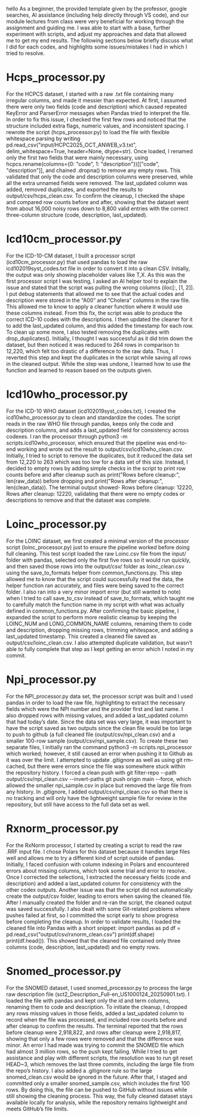 hello 
As a beginner, the provided template given by the professor, google searches, AI assistance (including help directly through VS code), and our module lectures from class were very beneficial for working through the assignment and guiding me. I was able to start with a base, further experiment with scripts, and adjust my approaches and data that allowed me to get my end results. The following sections below briefly discuss what I did for each codex, and highlights some issues/mistakes I had in which I tried to resolve. 

# Hcps_processor.py
For the HCPCS dataset, I started with a raw .txt file containing many irregular columns, and made it messier than expected. At first, I assumed there were only two fields (code and description) which caused repeated KeyError and ParserError messages when Pandas tried to interpret the file. In order to fix this issue, I checked the first few rows and noticed that the structure included extra flags, numeric values, and inconsistent spacing. I rewrote the script (hcps_processor.py) to load the file with flexible whitespace parsing by writing  pd.read_csv("input/HCPC2025_OCT_ANWEB_v3.txt", delim_whitespace=True, header=None, dtype=str). Once loaded, I renamed only the first two fields that were mainly necessary, using hcpcs.rename(columns={0: "code", 1: "description"})[["code", "description"]], and chained .dropna() to remove any empty rows. This validated that only the code and description columns were preserved, while all the extra unnamed fields were removed. The last_updated column was added,  removed duplicates, and exported the results to output/csv/hcps_clean.csv.  To confirm the cleanup, I checked the shape and compared row counts before and after, showing that the dataset went from about 16,000 noisy rows down to 8,800 valid entries with the correct three-column structure (code, description, last_updated). 

# Icd10cm_processor.py
For the ICD-10-CM dataset, I built a processor script  (icd10cm_processor.py) that used pandas to load the raw icd102019syst_codes.txt file in order to convert it into a clean CSV. Initially, the output was only showing placeholder values like T,X. As this was the first processor script I was testing, I asked an AI helper tool to explain the issue and stated that the script was pulling the wrong columns (iloc[:, [1, 2]].  I put debug statements that allowed me to see that the actual codes and description were stored in the “A00” and “Cholera” columns in the raw file. This allowed me to know to apply a cleaner function where it would use these columns instead. From this fix, the script was able to produce the correct ICD-10 codes with the descriptions. I then updated the cleaner for it to add the last_updated column, and this added the timestamp for each row. To clean up some more, I also tested removing the duplicates with drop_duplicates(). Initially, I thought I was successful as it did trim down the dataset, but then noticed it was reduced to 264 rows in comparison to 12,220, which felt too drastic of a difference to the raw data. Thus, I reverted this step and kept the duplicates in the script while saving all rows in the cleaned output. While the step was undone, I learned how to use the function and learned to reason based on the outputs given. 

# Icd10who_processor.py
For the ICD-10 WHO dataset (icd102019syst_codes.txt), I created the icd10who_processor.py to clean and standardize the codes. The script reads in the raw WHO file through pandas, keeps only the code and description columns, and adds a last_updated field for consistency across codexes. I ran the processor through python3 -m scripts.icd10who_processor, which ensured that the pipeline was end-to-end working and wrote out the result to output/csv/icd10who_clean.csv. Initially, I tried to script to remove the duplicates, but it reduced the data set from 12,220 to 263 which was too low for a data set of this size. Instead, I decided to empty rows by adding simple checks in the script to print row counts before and after cleanup such as print("Rows before cleanup:", len(raw_data)) before dropping and print("Rows after cleanup:", len(clean_data)). The terminal output showed- Rows before cleanup: 12220, Rows after cleanup: 12220, validating that there were no empty codes or descriptions to remove and that the dataset was complete. 

# Loinc_processor.py
For the LOINC dataset, we first created a minimal version of the processor script (loinc_processor.py) just to ensure the pipeline worked before doing full cleaning. This test script loaded the raw Loinc.csv file from the input/ folder with pandas, selected only the first five rows so it would run quickly, and then saved those rows into the output/csv/ folder as loinc_clean.csv using the save_to_formats helper from common_functions.py. This step allowed me to know that the script could successfully read the data, the helper function ran accurately, and files were being saved to the correct folder. I also ran into a very minor import error (but still wanted to note) when I tried to call save_to_csv instead of save_to_formats, which taught me to carefully match the function name in my script with what was actually defined in common_functions.py. After confirming the basic pipeline, I expanded the script to perform more realistic cleanup by keeping the LOINC_NUM and LONG_COMMON_NAME columns, renaming them to code and description, dropping missing rows, trimming whitespace, and adding a last_updated timestamp. This created a cleaned file saved as output/csv/loinc_clean.csv. I also attempted duplicate validation, but wasn’t able to fully complete that step as I kept getting an error which I noted in my commit. 


# Npi_processor.py
For the NPI_processor.py data set, the processor script was built and I used pandas in order to load the raw file, highlighting to extract the necessary fields which were the NPI number and the provider first and last name. I also dropped rows with missing values, and added a last_updated column that had today’s date. Since the data set was very large, it was important to have the script saved as two outputs since the clean file would be too large to push to github (a full cleaned file (output/csv/npi_clean.csv) and a smaller 100-row sample (output/csv/npi_sample.csv). To create these two separate files, I initially ran the command python3 -m scripts.npi_processor which worked; however, it still caused an error when pushing it to Github as it was over the limit. I attempted to update .gitignore as well as using git rm–cached, but there were errors since the file was somewhere stuck within the repository history. I forced a clean push with git filter-repo --path output/csv/npi_clean.csv --invert-paths
git push origin main --force, which allowed the smaller npi_sample.csv in place but removed the large file from any history. In .gitignore, I added output/csv/npi_clean.csv so that there is no tracking and will only have the lightweight sample file for review in the repository, but still have access to the full data set as well. 

# Rxnorm_processor.py
For the RxNorm processor, I started by creating a script to read the raw .RRF input file. I chose Polars for this dataset because it handles large files well and allows me to try a different kind of script outside of pandas. Initially, I faced confusion with column indexing in Polars and encountered errors about missing columns, which took some trial and error to resolve. Once I corrected the selections, I extracted the necessary fields (code and description) and added a last_updated column for consistency with the other codex outputs. Another issue was that the script did not automatically create the output/csv folder, leading to errors when saving the cleaned file. After I manually created the folder and re-ran the script, the cleaned output was saved successfully. I also dealt with some Git-related problems where pushes failed at first, so I committed the script early to show progress before completing the cleanup. In order to validate results, I loaded the cleaned file into Pandas with a short snippet: import pandas as pd df = pd.read_csv("output/csv/rxnorm_clean.csv") print(df.shape) print(df.head()). This showed that the cleaned file contained only three columns (code, description, last_updated) and no empty rows.

# Snomed_processor.py
For the SNOMED dataset, I used snomed_processor.py to process the large raw description file (sct2_Description_Full-en_US1000124_20250901.txt). I loaded the file with pandas and kept only the id and term columns, renaming them to code and description. To initiate the cleanup,  I dropped any rows missing values in those fields, added a last_updated column to record when the file was processed, and included row counts before and after cleanup to confirm the results. The terminal reported that the rows before cleanup were 2,918,822, and rows after cleanup were 2,918,817, showing that only a few rows were removed and that the difference was minor. An error I had made was trying to commit the SNOMED file which had almost 3 million rows, so the push kept failing. While I tried to get assistance and play with different scripts, the resolution was to run git reset HEAD~3, which removes the last three commits, including the large file from the repo’s history. I also added a .gitignore rule so the large snomed_clean.csv would be ignored in the future. After that, I staged and committed only a smaller snomed_sample.csv, which includes the first 100 rows. By doing this, the file can be pushed to GitHub without issues while still showing the cleaning process. This way, the fully cleaned dataset stays available locally for analysis, while the repository remains lightweight and meets GitHub’s file limits. 